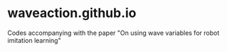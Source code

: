 # waveaction.github.io
Codes accompanying with the paper "On using wave variables for robot imitation learning"
